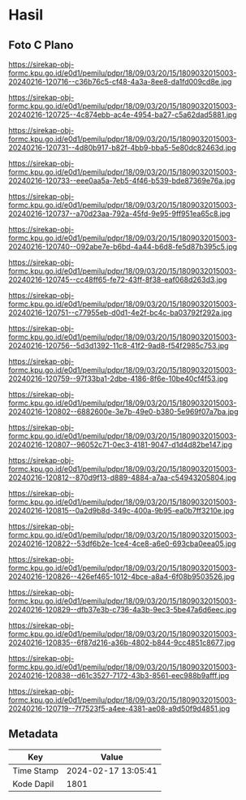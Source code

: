 # Hasil

## Foto C Plano

https://sirekap-obj-formc.kpu.go.id/e0d1/pemilu/pdpr/18/09/03/20/15/1809032015003-20240216-120716--c36b76c5-cf48-4a3a-8ee8-da1fd009cd8e.jpg

https://sirekap-obj-formc.kpu.go.id/e0d1/pemilu/pdpr/18/09/03/20/15/1809032015003-20240216-120725--4c874ebb-ac4e-4954-ba27-c5a62dad5881.jpg

https://sirekap-obj-formc.kpu.go.id/e0d1/pemilu/pdpr/18/09/03/20/15/1809032015003-20240216-120731--4d80b917-b82f-4bb9-bba5-5e80dc82463d.jpg

https://sirekap-obj-formc.kpu.go.id/e0d1/pemilu/pdpr/18/09/03/20/15/1809032015003-20240216-120733--eee0aa5a-7eb5-4f46-b539-bde87369e76a.jpg

https://sirekap-obj-formc.kpu.go.id/e0d1/pemilu/pdpr/18/09/03/20/15/1809032015003-20240216-120737--a70d23aa-792a-45fd-9e95-9ff951ea65c8.jpg

https://sirekap-obj-formc.kpu.go.id/e0d1/pemilu/pdpr/18/09/03/20/15/1809032015003-20240216-120740--092abe7e-b6bd-4a44-b6d8-fe5d87b395c5.jpg

https://sirekap-obj-formc.kpu.go.id/e0d1/pemilu/pdpr/18/09/03/20/15/1809032015003-20240216-120745--cc48ff65-fe72-43ff-8f38-eaf068d263d3.jpg

https://sirekap-obj-formc.kpu.go.id/e0d1/pemilu/pdpr/18/09/03/20/15/1809032015003-20240216-120751--c77955eb-d0d1-4e2f-bc4c-ba03792f292a.jpg

https://sirekap-obj-formc.kpu.go.id/e0d1/pemilu/pdpr/18/09/03/20/15/1809032015003-20240216-120756--5d3d1392-11c8-41f2-9ad8-f54f2985c753.jpg

https://sirekap-obj-formc.kpu.go.id/e0d1/pemilu/pdpr/18/09/03/20/15/1809032015003-20240216-120759--97f33ba1-2dbe-4186-8f6e-10be40cf4f53.jpg

https://sirekap-obj-formc.kpu.go.id/e0d1/pemilu/pdpr/18/09/03/20/15/1809032015003-20240216-120802--6882600e-3e7b-49e0-b380-5e969f07a7ba.jpg

https://sirekap-obj-formc.kpu.go.id/e0d1/pemilu/pdpr/18/09/03/20/15/1809032015003-20240216-120807--96052c71-0ec3-4181-9047-d1d4d82be147.jpg

https://sirekap-obj-formc.kpu.go.id/e0d1/pemilu/pdpr/18/09/03/20/15/1809032015003-20240216-120812--870d9f13-d889-4884-a7aa-c54943205804.jpg

https://sirekap-obj-formc.kpu.go.id/e0d1/pemilu/pdpr/18/09/03/20/15/1809032015003-20240216-120815--0a2d9b8d-349c-400a-9b95-ea0b7ff3210e.jpg

https://sirekap-obj-formc.kpu.go.id/e0d1/pemilu/pdpr/18/09/03/20/15/1809032015003-20240216-120822--53df6b2e-1ce4-4ce8-a6e0-693cba0eea05.jpg

https://sirekap-obj-formc.kpu.go.id/e0d1/pemilu/pdpr/18/09/03/20/15/1809032015003-20240216-120826--426ef465-1012-4bce-a8a4-6f08b9503526.jpg

https://sirekap-obj-formc.kpu.go.id/e0d1/pemilu/pdpr/18/09/03/20/15/1809032015003-20240216-120829--dfb37e3b-c736-4a3b-9ec3-5be47a6d6eec.jpg

https://sirekap-obj-formc.kpu.go.id/e0d1/pemilu/pdpr/18/09/03/20/15/1809032015003-20240216-120835--6f87d216-a36b-4802-b844-9cc4851c8677.jpg

https://sirekap-obj-formc.kpu.go.id/e0d1/pemilu/pdpr/18/09/03/20/15/1809032015003-20240216-120838--d61c3527-7172-43b3-8561-eec988b9afff.jpg

https://sirekap-obj-formc.kpu.go.id/e0d1/pemilu/pdpr/18/09/03/20/15/1809032015003-20240216-120719--7f7523f5-a4ee-4381-ae08-a9d50f9d4851.jpg


## Metadata

| Key        | Value               |
| ---------- | ------------------- |
| Time Stamp | 2024-02-17 13:05:41 |
| Kode Dapil | 1801                |



